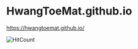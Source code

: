 # HwangToeMat.github.io

https://hwangtoemat.github.io/

![HitCount](http://hits.dwyl.com/KHU-Face-ID/HwangToeMat.github.io.svg)
